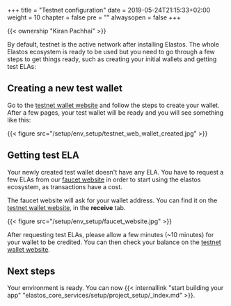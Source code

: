 +++
title = "Testnet configuration"
date = 2019-05-24T21:15:33+02:00
weight = 10
chapter = false
pre = ""
alwaysopen = false
+++ 

{{< ownership "Kiran Pachhai" >}}

By default, testnet is the active network after installing Elastos. The whole Elastos ecosystem is ready to be used but you need to go through a few steps to get things ready, such as creating your initial wallets and getting test ELAs:

## Creating a new test wallet

Go to the <a href="https://wallet-beta.elastos.org/">testnet wallet website</a> and follow the steps to create your wallet. After a few pages, your test wallet will be ready and you will see something like this:

{{< figure src="/setup/env_setup/testnet_web_wallet_created.jpg" >}}

## Getting test ELA

Your newly created test wallet doesn't have any ELA. You have to request a few ELAs from our <a href="https://faucet.elastos.org/">faucet website</a> in order to start using the elastos ecosystem, as transactions have a cost.

The faucet website will ask for your wallet address. You can find it on the <a href="https://wallet-beta.elastos.org/">testnet wallet website</a>, in the **receive** tab.

{{< figure src="/setup/env_setup/faucet_website.jpg" >}}

After requesting test ELAs, please allow a few minutes (~10 minutes) for your  wallet to be credited. You can then check your balance on the <a href="https://wallet-beta.elastos.org/">testnet wallet website</a>.

## Next steps

Your environment is ready. You can now {{< internallink "start building your app" "elastos_core_services/setup/project_setup/_index.md" >}}.